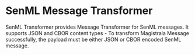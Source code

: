 # SenML Message Transformer

SenML Transformer provides Message Transformer for SenML messages.
It supports JSON and CBOR content types - To transform Magistrala Message successfully, the payload must be either JSON or CBOR encoded SenML message.
